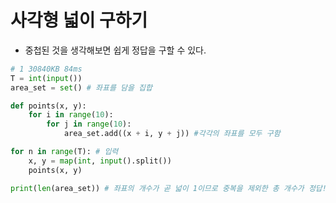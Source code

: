 # 사각형 넓이 구하기

- 중첩된 것을 생각해보면 쉽게 정답을 구할 수 있다.

```python
# 1 30840KB 84ms
T = int(input())
area_set = set() # 좌표를 담을 집합

def points(x, y):
    for i in range(10):
        for j in range(10):
            area_set.add((x + i, y + j)) #각각의 좌표를 모두 구함

for n in range(T): # 입력
    x, y = map(int, input().split())
    points(x, y)

print(len(area_set)) # 좌표의 개수가 곧 넓이 1이므로 중복을 제외한 총 개수가 정답!
```

